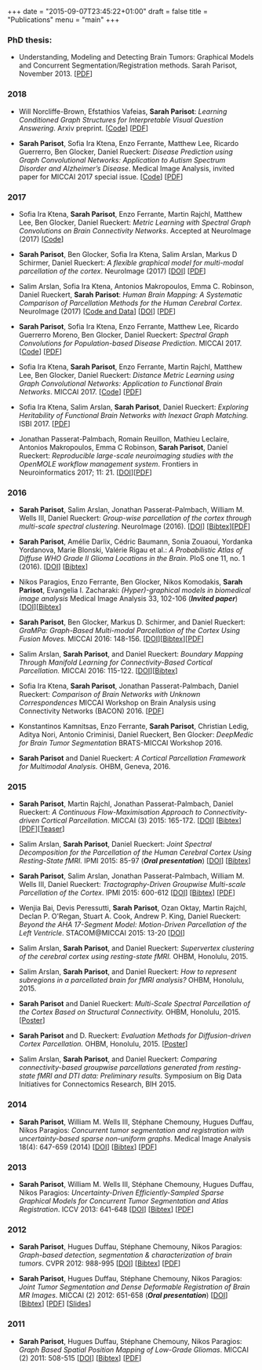 +++
date = "2015-09-07T23:45:22+01:00"
draft = false
title = "Publications"
menu = "main"
+++

### PhD thesis:  

- Understanding, Modeling and Detecting Brain Tumors:
Graphical Models and Concurrent Segmentation/Registration methods.
Sarah Parisot, November 2013.
[[PDF](https://tel.archives-ouvertes.fr/tel-00944541/document)]

### 2018

- Will Norcliffe-Brown, Efstathios Vafeias, **Sarah Parisot**:
*Learning Conditioned Graph Structures for Interpretable Visual Question Answering*.
Arxiv preprint.
[[Code](https://github.com/aimbrain/vqa-project)] [[PDF](https://arxiv.org/pdf/1806.07243.pdf)]

- **Sarah Parisot**, Sofia Ira Ktena, Enzo Ferrante, Matthew Lee, Ricardo Guerrerro, Ben Glocker, Daniel Rueckert:
*Disease Prediction using Graph Convolutional Networks: Application to Autism Spectrum Disorder and Alzheimer’s Disease*.
Medical Image Analysis, invited paper for MICCAI 2017 special issue.
[[Code](https://github.com/parisots/population-gcn)] [[PDF](https://arxiv.org/pdf/1806.01738.pdf)]


### 2017

- Sofia Ira Ktena, **Sarah Parisot**, Enzo Ferrante, Martin Rajchl, Matthew Lee, Ben Glocker, Daniel Rueckert:
*Metric Learning with Spectral Graph Convolutions on Brain Connectivity Networks*.
Accepted at NeuroImage (2017)
[[Code](https://github.com/sk1712/gcn_metric_learning)]

- **Sarah Parisot**, Ben Glocker, Sofia Ira Ktena, Salim Arslan, Markus D Schirmer, Daniel Rueckert:
*A flexible graphical model for multi-modal parcellation of the cortex*.
NeuroImage (2017)
[[DOI](https://doi.org/10.1016/j.neuroimage.2017.09.005)] [[PDF](https://www.researchgate.net/publication/319566882_A_flexible_graphical_model_for_multi-modal_parcellation_of_the_cortex)]

- Salim Arslan, Sofia Ira Ktena, Antonios Makropoulos, Emma C. Robinson, Daniel Rueckert,
**Sarah Parisot**:
*Human Brain Mapping: A Systematic Comparison of Parcellation Methods for
the Human Cerebral Cortex*.
NeuroImage (2017)
[[Code and Data](https://biomedia.doc.ic.ac.uk/brain-parcellation-survey/)] [[DOI](http://doi.org/10.1016/j.neuroimage.2017.04.014)] [[PDF](https://www.doc.ic.ac.uk/~sa1013/pub/2017-neuroimage-brain-parcellation-survey.pdf)]

- **Sarah Parisot**, Sofia Ira Ktena, Enzo Ferrante, Matthew Lee, Ricardo Guerrerro Moreno, Ben Glocker, Daniel Rueckert:
*Spectral Graph Convolutions for Population-based Disease Prediction*.
MICCAI 2017.
[[Code](https://github.com/parisots/population-gcn)] [[PDF](https://arxiv.org/pdf/1703.03020.pdf)]

- Sofia Ira Ktena, **Sarah Parisot**, Enzo Ferrante, Martin Rajchl, Matthew Lee, Ben Glocker, Daniel Rueckert:
*Distance Metric Learning using Graph Convolutional Networks: Application to Functional Brain Networks*.
MICCAI 2017.
[[Code](https://github.com/sk1712/gcn_metric_learning)] [[PDF](https://arxiv.org/pdf/1703.02161.pdf)]

- Sofia Ira Ktena, Salim Arslan, **Sarah Parisot**, Daniel Rueckert:
*Exploring Heritability of Functional Brain Networks with Inexact Graph Matching.*
ISBI 2017.
[[PDF](https://arxiv.org/pdf/1703.10062.pdf)]

- Jonathan Passerat-Palmbach, Romain Reuillon, Mathieu Leclaire, Antonios Makropoulos, Emma C Robinson, **Sarah Parisot**, Daniel Rueckert:
*Reproducible large-scale neuroimaging studies with the OpenMOLE workflow management system*.
Frontiers in Neuroinformatics 2017; 11: 21.
[[DOI](http://dx.doi.org/10.3389/fninf.2017.00021)][[PDF](https://www.ncbi.nlm.nih.gov/pmc/articles/PMC5361107/pdf/fninf-11-00021.pdf)]

### 2016

- **Sarah Parisot**, Salim Arslan, Jonathan Passerat-Palmbach, William M. Wells III, Daniel Rueckert:
*Group-wise parcellation of the cortex through multi-scale spectral clustering*.
NeuroImage (2016).
[[DOI](http://dx.doi.org/10.1016/j.neuroimage.2016.05.035)] [[Bibtex](/bib/ParisotNI16.bib)][[PDF](/PDFs/ParisotNeuroImage16.pdf)]

- **Sarah Parisot**, Amélie Darlix, Cédric Baumann, Sonia Zouaoui, Yordanka Yordanova, Marie Blonski, Valérie Rigau et al.:
*A Probabilistic Atlas of Diffuse WHO Grade II Glioma Locations in the Brain*.
PloS one 11, no. 1 (2016).
[[DOI](http://dx.doi.org/10.1371/journal.pone.0144200)] [[Bibtex](/bib/ParisotPone16.bib)]

- Nikos Paragios, Enzo Ferrante, Ben Glocker, Nikos Komodakis, **Sarah Parisot**, Evangelia I. Zacharaki:
*(Hyper)-graphical models in biomedical image analysis*
Medical Image Analysis 33, 102-106 (**_Invited paper_**)
[[DOI](http://dx.doi.org/10.1016/j.media.2016.06.028)][[Bibtex](/bib/ParagiosMEDIA16.bib)]

- **Sarah Parisot**, Ben Glocker, Markus D. Schirmer, and Daniel Rueckert:
*GraMPa: Graph-Based Multi-modal Parcellation of the Cortex Using Fusion Moves.*
MICCAI 2016: 148-156.
[[DOI](http://dx.doi.org/10.1007/978-3-319-46720-7_18)][[Bibtex](/bib/ParisotMICCAI16.bib)][[PDF](/PDFs/ParisotMICCAI16.pdf)]

- Salim Arslan, **Sarah Parisot**, and Daniel Rueckert:
*Boundary Mapping Through Manifold Learning for Connectivity-Based Cortical Parcellation.*
MICCAI 2016: 115-122.
[[DOI](http://dx.doi.org/10.1016/j.media.2016.06.028)][[Bibtex](/bib/ArslanMICCAI16.bib)]

- Sofia Ira Ktena, **Sarah Parisot**, Jonathan Passerat-Palmbach, Daniel Rueckert:
*Comparison of Brain Networks with Unknown Correspondences*
MICCAI Workshop on Brain Analysis using Connectivity Networks (BACON) 2016.
[[PDF](https://arxiv.org/pdf/1611.04783.pdf)]

- Konstantinos Kamnitsas, Enzo Ferrante, **Sarah Parisot**, Christian Ledig, Aditya Nori, Antonio Criminisi, Daniel Rueckert, Ben Glocker:
*DeepMedic for Brain Tumor Segmentation*
BRATS-MICCAI Workshop 2016.

- **Sarah Parisot** and Daniel Rueckert:
*A Cortical Parcellation Framework for Multimodal Analysis.*
OHBM, Geneva, 2016.


### 2015

- **Sarah Parisot**, Martin Rajchl, Jonathan Passerat-Palmbach, Daniel Rueckert:
*A Continuous Flow-Maximisation Approach to Connectivity-driven Cortical Parcellation*.
MICCAI (3) 2015: 165-172.
[[DOI](http://dx.doi.org/10.1007/978-3-319-24574-4_20)] [[Bibtex](/bib/ParisotMICCAI15.bib)][[PDF](/PDFs/ParisotMICCAI15.pdf)][[Teaser](https://www.youtube.com/watch?v=AqmDB5CZS7o)]

- Salim Arslan, **Sarah Parisot**, Daniel Rueckert:
*Joint Spectral Decomposition for the Parcellation of the Human Cerebral Cortex Using Resting-State fMRI.*
IPMI 2015: 85-97  (**_Oral presentation_**)
[[DOI](http://dx.doi.org/10.1007/978-3-319-19992-4_7)] [[Bibtex](/bib/ArslanIPMI15.bib)]

- **Sarah Parisot**, Salim Arslan, Jonathan Passerat-Palmbach, William M. Wells III, Daniel Rueckert:
*Tractography-Driven Groupwise Multi-scale Parcellation of the Cortex*.
IPMI 2015: 600-612
[[DOI](http://dx.doi.org/10.1007/978-3-319-19992-4_47)] [[Bibtex](/bib/ParisotIPMI15.bib)] [[PDF](/PDFs/ParisotIPMI15.pdf)]

- Wenjia Bai, Devis Peressutti, **Sarah Parisot**, Ozan Oktay, Martin Rajchl, Declan P. O'Regan, Stuart A. Cook, Andrew P. King, Daniel Rueckert:
*Beyond the AHA 17-Segment Model: Motion-Driven Parcellation of the Left Ventricle*.
STACOM@MICCAI 2015: 13-20
[[DOI](http://dx.doi.org/10.1007/978-3-319-28712-6_2)]

- Salim Arslan, **Sarah Parisot**, and Daniel Rueckert:
*Supervertex clustering of the cerebral cortex using resting-state fMRI.*
OHBM, Honolulu, 2015.

- Salim Arslan, **Sarah Parisot**, and Daniel Rueckert:
*How to represent subregions in a parcellated brain for fMRI analysis?*
OHBM, Honolulu, 2015.

- **Sarah Parisot** and Daniel Rueckert:
*Multi-Scale Spectral Parcellation of the Cortex Based on Structural Connectivity.* OHBM, Honolulu, 2015.
[[Poster](/PDFs/Parcellation.pdf)]

- **Sarah Parisot** and D. Rueckert:
*Evaluation Methods for Diffusion-driven Cortex Parcellation.*
OHBM, Honolulu, 2015.
[[Poster](/PDFs/Evaluation.pdf)]

- Salim Arslan, **Sarah Parisot**, and Daniel Rueckert:
*Comparing connectivity-based groupwise parcellations generated from resting-state fMRI and DTI data: Preliminary results.*
Symposium on Big Data Initiatives for Connectomics Research, BIH 2015.

### 2014

- **Sarah Parisot**, William M. Wells III, Stéphane Chemouny, Hugues Duffau, Nikos Paragios:
*Concurrent tumor segmentation and registration with uncertainty-based sparse non-uniform graphs*.
Medical Image Analysis 18(4): 647-659 (2014)
[[DOI](http://dx.doi.org/10.1016/j.media.2014.02.006)] [[Bibtex](/bib/ParisotMedia14.bib)] [[PDF](/PDFs/ParisotMedia14.pdf)]

### 2013

- **Sarah Parisot**, William M. Wells III, Stéphane Chemouny, Hugues Duffau, Nikos Paragios:
*Uncertainty-Driven Efficiently-Sampled Sparse Graphical Models for Concurrent Tumor Segmentation and Atlas Registration*.
ICCV 2013: 641-648
[[DOI](http://dx.doi.org/10.1109/ICCV.2013.85)] [[Bibtex](/bib/ParisotICCV13.bib)] [[PDF](/PDFs/ParisotICCV13.pdf)]

### 2012

- **Sarah Parisot**, Hugues Duffau, Stéphane Chemouny, Nikos Paragios:
*Graph-based detection, segmentation & characterization of brain tumors*.
CVPR 2012: 988-995
[[DOI](http://dx.doi.org/10.1109/CVPR.2012.6247775)] [[Bibtex](/bib/ParisotCVPR12.bib)] [[PDF](/PDFs/ParisotCVPR12.pdf)]

- **Sarah Parisot**, Hugues Duffau, Stéphane Chemouny, Nikos Paragios:
*Joint Tumor Segmentation and Dense Deformable Registration of Brain MR Images*. MICCAI (2) 2012: 651-658 (**_Oral presentation_**)
[[DOI](http://dx.doi.org/10.1007/978-3-642-33418-4_80)] [[Bibtex](/bib/ParisotMICCAI12.bib)] [[PDF](/PDFs/ParisotMICCAI12.pdf)] [[Slides](/Talks/MICCAI12.pdf)]

### 2011

- **Sarah Parisot**, Hugues Duffau, Stéphane Chemouny, Nikos Paragios:
*Graph Based Spatial Position Mapping of Low-Grade Gliomas*.
MICCAI (2) 2011: 508-515
[[DOI](http://dx.doi.org/10.1007/978-3-642-23629-7_62)] [[Bibtex](/bib/ParisotMICCAI11.bib)] [[PDF](/PDFs/ParisotMICCAI11.pdf)]
